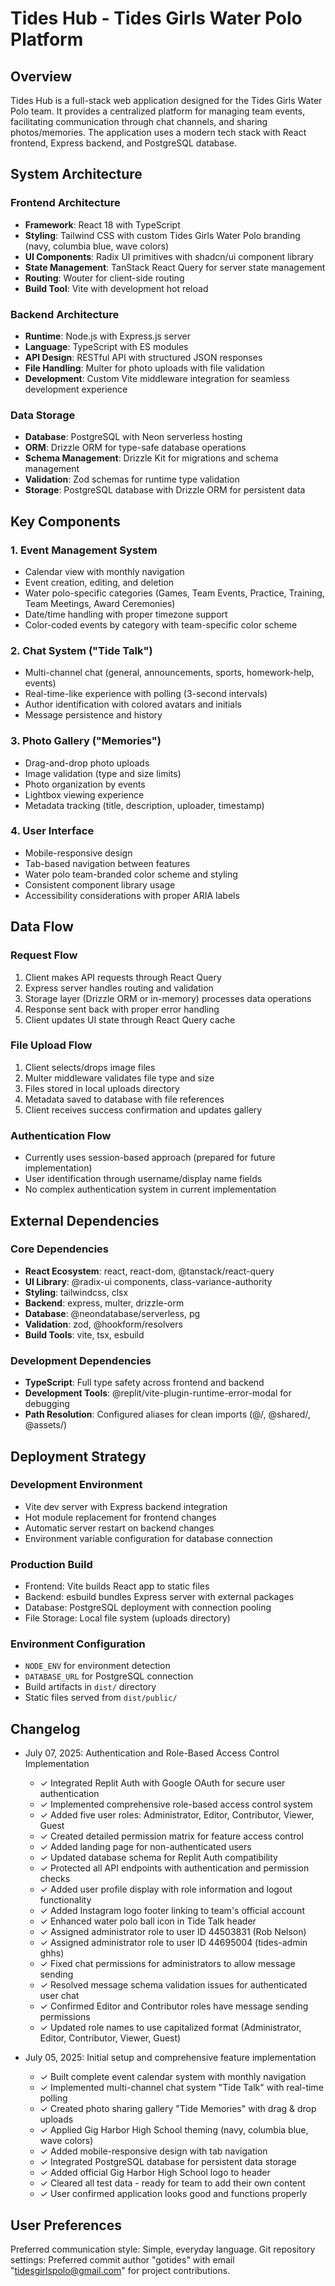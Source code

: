 # Tides Hub - Tides Girls Water Polo Platform

## Overview

Tides Hub is a full-stack web application designed for the Tides Girls Water Polo team. It provides a centralized platform for managing team events, facilitating communication through chat channels, and sharing photos/memories. The application uses a modern tech stack with React frontend, Express backend, and PostgreSQL database.

## System Architecture

### Frontend Architecture
- **Framework**: React 18 with TypeScript
- **Styling**: Tailwind CSS with custom Tides Girls Water Polo branding (navy, columbia blue, wave colors)
- **UI Components**: Radix UI primitives with shadcn/ui component library
- **State Management**: TanStack React Query for server state management
- **Routing**: Wouter for client-side routing
- **Build Tool**: Vite with development hot reload

### Backend Architecture
- **Runtime**: Node.js with Express.js server
- **Language**: TypeScript with ES modules
- **API Design**: RESTful API with structured JSON responses
- **File Handling**: Multer for photo uploads with file validation
- **Development**: Custom Vite middleware integration for seamless development experience

### Data Storage
- **Database**: PostgreSQL with Neon serverless hosting
- **ORM**: Drizzle ORM for type-safe database operations
- **Schema Management**: Drizzle Kit for migrations and schema management
- **Validation**: Zod schemas for runtime type validation
- **Storage**: PostgreSQL database with Drizzle ORM for persistent data

## Key Components

### 1. Event Management System
- Calendar view with monthly navigation
- Event creation, editing, and deletion
- Water polo-specific categories (Games, Team Events, Practice, Training, Team Meetings, Award Ceremonies)
- Date/time handling with proper timezone support
- Color-coded events by category with team-specific color scheme

### 2. Chat System ("Tide Talk")
- Multi-channel chat (general, announcements, sports, homework-help, events)
- Real-time-like experience with polling (3-second intervals)
- Author identification with colored avatars and initials
- Message persistence and history

### 3. Photo Gallery ("Memories")
- Drag-and-drop photo uploads
- Image validation (type and size limits)
- Photo organization by events
- Lightbox viewing experience
- Metadata tracking (title, description, uploader, timestamp)

### 4. User Interface
- Mobile-responsive design
- Tab-based navigation between features
- Water polo team-branded color scheme and styling
- Consistent component library usage
- Accessibility considerations with proper ARIA labels

## Data Flow

### Request Flow
1. Client makes API requests through React Query
2. Express server handles routing and validation
3. Storage layer (Drizzle ORM or in-memory) processes data operations
4. Response sent back with proper error handling
5. Client updates UI state through React Query cache

### File Upload Flow
1. Client selects/drops image files
2. Multer middleware validates file type and size
3. Files stored in local uploads directory
4. Metadata saved to database with file references
5. Client receives success confirmation and updates gallery

### Authentication Flow
- Currently uses session-based approach (prepared for future implementation)
- User identification through username/display name fields
- No complex authentication system in current implementation

## External Dependencies

### Core Dependencies
- **React Ecosystem**: react, react-dom, @tanstack/react-query
- **UI Library**: @radix-ui components, class-variance-authority
- **Styling**: tailwindcss, clsx
- **Backend**: express, multer, drizzle-orm
- **Database**: @neondatabase/serverless, pg
- **Validation**: zod, @hookform/resolvers
- **Build Tools**: vite, tsx, esbuild

### Development Dependencies
- **TypeScript**: Full type safety across frontend and backend
- **Development Tools**: @replit/vite-plugin-runtime-error-modal for debugging
- **Path Resolution**: Configured aliases for clean imports (@/, @shared/, @assets/)

## Deployment Strategy

### Development Environment
- Vite dev server with Express backend integration
- Hot module replacement for frontend changes
- Automatic server restart on backend changes
- Environment variable configuration for database connection

### Production Build
- Frontend: Vite builds React app to static files
- Backend: esbuild bundles Express server with external packages
- Database: PostgreSQL deployment with connection pooling
- File Storage: Local file system (uploads directory)

### Environment Configuration
- `NODE_ENV` for environment detection
- `DATABASE_URL` for PostgreSQL connection
- Build artifacts in `dist/` directory
- Static files served from `dist/public/`

## Changelog
- July 07, 2025: Authentication and Role-Based Access Control Implementation
  - ✓ Integrated Replit Auth with Google OAuth for secure user authentication
  - ✓ Implemented comprehensive role-based access control system
  - ✓ Added five user roles: Administrator, Editor, Contributor, Viewer, Guest
  - ✓ Created detailed permission matrix for feature access control
  - ✓ Added landing page for non-authenticated users
  - ✓ Updated database schema for Replit Auth compatibility
  - ✓ Protected all API endpoints with authentication and permission checks
  - ✓ Added user profile display with role information and logout functionality
  - ✓ Added Instagram logo footer linking to team's official account
  - ✓ Enhanced water polo ball icon in Tide Talk header
  - ✓ Assigned administrator role to user ID 44503831 (Rob Nelson)
  - ✓ Assigned administrator role to user ID 44695004 (tides-admin ghhs)
  - ✓ Fixed chat permissions for administrators to allow message sending
  - ✓ Resolved message schema validation issues for authenticated user chat
  - ✓ Confirmed Editor and Contributor roles have message sending permissions
  - ✓ Updated role names to use capitalized format (Administrator, Editor, Contributor, Viewer, Guest)

- July 05, 2025: Initial setup and comprehensive feature implementation
  - ✓ Built complete event calendar system with monthly navigation
  - ✓ Implemented multi-channel chat system "Tide Talk" with real-time polling
  - ✓ Created photo sharing gallery "Tide Memories" with drag & drop uploads
  - ✓ Applied Gig Harbor High School theming (navy, columbia blue, wave colors)
  - ✓ Added mobile-responsive design with tab navigation
  - ✓ Integrated PostgreSQL database for persistent data storage
  - ✓ Added official Gig Harbor High School logo to header
  - ✓ Cleared all test data - ready for team to add their own content
  - ✓ User confirmed application looks good and functions properly

## User Preferences

Preferred communication style: Simple, everyday language.
Git repository settings: Preferred commit author "gotides" with email "tidesgirlspolo@gmail.com" for project contributions.